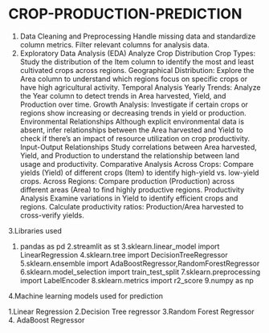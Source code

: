 # CROP-PRODUCTION-PREDICTION
 1. Data Cleaning and Preprocessing
Handle missing data and standardize column metrics.
Filter relevant columns for analysis data. 
2. Exploratory Data Analysis (EDA)
Analyze Crop Distribution
Crop Types: Study the distribution of the Item column to identify the most and least cultivated crops across regions.
Geographical Distribution: Explore the Area column to understand which regions focus on specific crops or have high agricultural activity.
Temporal Analysis
Yearly Trends: Analyze the Year column to detect trends in Area harvested, Yield, and Production over time.
Growth Analysis: Investigate if certain crops or regions show increasing or decreasing trends in yield or production.
Environmental Relationships
Although explicit environmental data is absent, infer relationships between the Area harvested and Yield to check if there’s an impact of resource utilization on crop productivity.
Input-Output Relationships
Study correlations between Area harvested, Yield, and Production to understand the relationship between land usage and productivity.
Comparative Analysis
Across Crops: Compare yields (Yield) of different crops (Item) to identify high-yield vs. low-yield crops.
Across Regions: Compare production (Production) across different areas (Area) to find highly productive regions.
Productivity Analysis
Examine variations in Yield to identify efficient crops and regions.
Calculate productivity ratios: Production/Area harvested to cross-verify yields.

3.Libraries used

 1. pandas as pd
 2.streamlit as st
 3.sklearn.linear_model import LinearRegression
 4.sklearn.tree import DecisionTreeRegressor
 5.sklearn.ensemble import AdaBoostRegressor,RandomForestRegressor
 6.sklearn.model_selection import train_test_split
 7.sklearn.preprocessing import LabelEncoder
 8.sklearn.metrics import r2_score
 9.numpy as np


4.Machine learning models used for prediction

 1.Linear Regression
 2.Decision Tree regressor
 3.Random Forest Regressor
 4. AdaBoost Regressor
